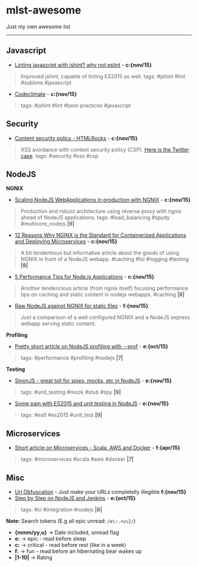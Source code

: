 mlst-awesome
===================
Just my own awesome list

----------


Javascript
-------------
- [Linting javascript with jshint? why not eslint](http://eslint.org/) - **c:{nov/15}**
 > Improved jshint, capable of linting ES2015 as well. tags: #jshint #lint #sublime #javascript

- [Codeclimate](https://github.com/codeclimate/codeclimate) - **c:{nov/15}**
 > tags: #jshint #lint #best-practices #javascript


Security
-------------
- [Content security policy - HTMLRocks](http://www.html5rocks.com/en/tutorials/security/content-security-policy/) - **c:{nov/15}**
 > XSS avoidance with content security policy (CSP). [Here is the Twitter case](https://blog.twitter.com/2011/improving-browser-security-with-csp). tags: #security #xss #csp



NodeJS
-------------

**NGNIX**

- [Scaling NodeJS WebApplications in production with NGNIX](http://cjihrig.com/blog/scaling-node-js-applications/) - **c:{nov/15}**
 > Production and robust architecture using reverse proxy with ngnix ahead of NodeJS applications. tags: #load_balancing #spydy #multicore_nodejs **|9|**
- [12 Reasons Why NGINX is the Standard for Containerized Applications and Deploying Microservices](https://www.nginx.com/blog/12-reasons-why-nginx-is-the-standard-for-containerized-applications-and-deploying-microservices/#gs.rcOL63s) - **c:{nov/15}** 
> A bit tendentious but informative article about the goods of using NGNIX in front of a NodeJS webapp. #caching #tsl #logging #testing **|8|**
- [5 Performance Tips for Node.js Applications](https://www.nginx.com/blog/5-performance-tips-for-node-js-applications/?utm_source=nodeweekly&utm_medium=email#gs.xuTJR5s) - **c:{nov/15}** 
> Another tendencious article (from ngnix itself) focusing performance tips on caching and static content in nodejs webapps. #caching **|8|**
- [Raw NodeJS against NGNIX for static files](http://stackoverflow.com/questions/9967887/node-js-itself-or-nginx-frontend-for-serving-static-files) - **f:{nov/15}** 
> Just a comparison of a well configured NGNIX and a NodeJS express webapp serving static content.

**Profiling**
- [Pretty short article on NodeJS profiling with --prof](https://developer.atlassian.com/blog/2015/10/profiling-node-apps/?utm_source=nodeweekly&utm_medium=email) - **e:{oct/15}** 
> tags: #performance #profiling #nodejs **|7|**


**Testing**

- [SinonJS - great toll for spies, mocks, etc in NodeJS](http://sinonjs.org/) - **e:{nov/15}** 
> tags: #unit_testing #mock #stub #spy **|9|**
- [Some pain with ES2015 and unit testing in NodeJS](http://www.technology-ebay.de/the-teams/mobile-de/blog/nodejs-es6-war-story-2?utm_source=nodeweekly&utm_medium=email) - **e:{nov/15}** 
> tags: #es6 #es2015 #unit_test **|9|**

Microservices
-------------
- [Short article on Microservices - Scala, AWS and Docker](http://www.infoq.com/news/2015/04/scaling-microservices-gilt) - **f:{apr/15}** 
> tags: #microservices #scala #aws #docker **|7|**


Misc
-------------
- [Url Obfuscation](http://www.pc-help.org/obscure.htm) - Just make your URLs completelly illegible **f:{nov/15}** 
- [Step by Step on NodeJS and Jenkins](https://strongloop.com/strongblog/roll-your-own-node-js-ci-server-with-jenkins-part-1/) - **e:{oct/15}** 
> tags: #ci #integration #nodejs **|8|**






**Note:** Search tokens (E.g all epic unread: `/e\:.+u\}/`)
- **{mmm/yy,u}** -> Date included, unread flag
- **e:** -> epic - read before sleep
- **c:** -> critical - read before rest (like in a week)
- **f:** -> fun - read before an hibernating bear wakes up
- **|1-10|** -> Rating
